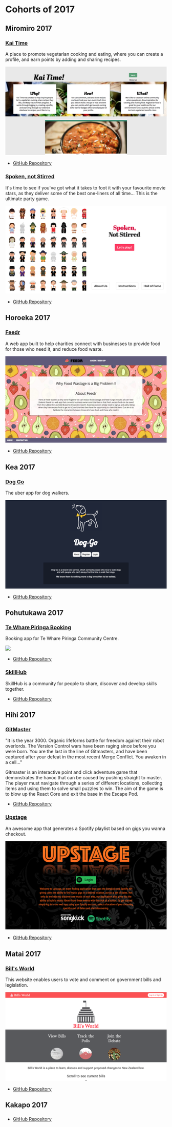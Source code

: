 # Cohorts of 2017

Miromiro 2017
-------------

### [Kai Time](https://github.com/Kai-Time/kai-time)

A place to promote vegetarian cooking and eating, where you can create a profile, and earn points by adding and sharing recipes.

![](images/2017/kai-time.png)

* [GitHub Repository](https://github.com/Kai-Time/kai-time)

### [Spoken, not Stirred](https://miromiro-grad-project.herokuapp.com/)

It's time to see if you've got what it takes to foot it with your favourite movie stars, as they deliver some of the best one-liners of all time... This is the ultimate party game.

![](images/2017/spoken-not-stirred.png)

* [GitHub Repository](https://github.com/don-harris/final-project)


Horoeka 2017
------------

### [Feedr](https://github.com/james-inglis-01/feedr)

A web app built to help charities connect with businesses to provide food for those who need it, and reduce food waste.

![](images/2017/feedr.png)

* [GitHub Repository](https://github.com/james-inglis-01/feedr)


Kea 2017
--------

### [Dog Go](https://github.com/AnnahGerletti/dog-go)

The uber app for dog walkers.

![](images/2017/dog-go.png)

* [GitHub Repository](https://github.com/AnnahGerletti/dog-go)


Pohutukawa 2017
---------------

### [Te Whare Piringa Booking](https://thebookingmanager.herokuapp.com/)

Booking app for Te Whare Piringa Community Centre.

![](images/2017/te-whare-piringa-booking.png)

* [GitHub Repository](https://github.com/Jae-Huh/te-whare-piringa-booking)

### [SkillHub]()

SkillHub is a community for people to share, discover and develop skills together. 

<!-- ![](images/2017/) -->

* [GitHub Repository](https://github.com/Sam-Houlahan/skillhub)


Hihi 2017
---------

### [GitMaster]()

"It is the year 3000. Organic lifeforms battle for freedom against their robot overlords. The Version Control wars have been raging since before you were born. You are the last in the line of Gitmasters, and have been captured after your defeat in the most recent Merge Conflict. You awaken in a cell…"

Gitmaster is an interactive point and click adventure game that demonstrates the havoc that can be caused by pushing straight to master. The player must navigate through a series of different locations, collecting items and using them to solve small puzzles to win. The aim of the game is to blow up the React Core and exit the base in the Escape Pod.

<!-- ![](images/2017/) -->

* [GitHub Repository](https://github.com/pushmeproductions/gitmaster)

### [Upstage](http://up-stage.herokuapp.com/#/)

An awesome app that generates a Spotify playlist based on gigs you wanna checkout.

![](images/2017/upstage.png)

* [GitHub Repository](https://github.com/Giggify/Upstage)


Matai 2017
----------

### [Bill's World](http://bills-world.herokuapp.com/)

This website enables users to vote and comment on government bills and legislation.

![](images/2017/bills-world.png)

* [GitHub Repository](https://github.com/matai-2016/Bills-World)


Kakapo 2017
-----------

### []()

<!-- description -->

<!-- ![](images/2017/) -->

* [GitHub Repository](https://github.com/kakapo-2017/)
